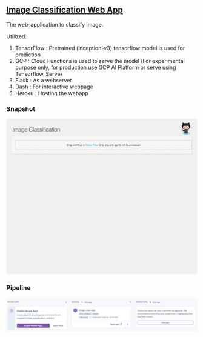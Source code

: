 
## [Image Classification Web App](https://image-class-app.herokuapp.com/)

The web-application to classify image. 

Utilized:
1. TensorFlow : Pretrained (inception-v3) tensorflow model is used for prediction
1. GCP : Cloud Functions is used to serve the model (For experimental purpose only, for production use GCP AI Platform or serve using Tensorflow_Serve)
1. Flask : As a webserver
1. Dash : For interactive webpage
1. Heroku : Hosting the webapp

### Snapshot
![snapshot1](snapshot/snap1.gif?raw=true "Snapshot 1")

### Pipeline
![pipeline](snapshot/pipeline1.png?raw=true "Heroku Pipeline")
